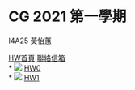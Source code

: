 # CG 2021 第一學期
<p>I4A25 黃怡蕙<br></p>
<a href="http://huitney.github.io/CGhws/index.html">HW首頁</a>
<a href="mailto:u10706125@ms.ttu.edu.tw">聯絡信箱</a><br>
  *  <img src="https://i.imgur.com/0zrdapA.png">
<a href="https://huitney.github.io/CGhws/hw0.html">HW0</a><br>
  *  <img src="https://i.imgur.com/0zrdapA.png">
<a href="https://huitney.github.io/CGhws/hw0.html">HW1</a><br>

